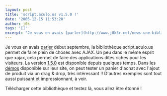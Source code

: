 ```yaml
---
layout: post
title: 'script.aculo.us v1.5.0 !'
date: '2005-12-15 11:53:20'
author: j0k
tags: '[]'
excerpt: "Je vous en avais [parler](http://www.j0k3r.net/news-une-bibliotheque-javascript-tres-interessante-670.html) début septembre, la bibliothèque script.aculo.us permet de faire plein de choses avec AJAX. Un peu dans le même esprit que xajax, cela permet de faire des applications dites riches pour les visiteurs.     \nLa version      …"
---
```


Je vous en avais [parler](http://www.j0k3r.net/news-une-bibliotheque-javascript-tres-interessante-670.html) début septembre, la bibliothèque script.aculo.us permet de faire plein de choses avec AJAX. Un peu dans le même esprit que xajax, cela permet de faire des applications dites riches pour les visiteurs.
La version [1.5.0](http://script.aculo.us/downloads) est disponible depuis quelques temps. Dans les [démos](http://wiki.script.aculo.us/scriptaculous/show/Demos) disponible sur leur site, on peut tester un panier d'achat avec l'ajout de produit via un drag &amp; drop, très intéressant !! D'autres exemples sont tout aussi puissant et impressionnant, à voir.

Télécharger cette bibliothèque et testez là, vous allez être étonné !

